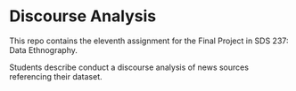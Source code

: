 # Discourse Analysis

This repo contains the eleventh assignment for the Final Project in SDS 237: Data Ethnography.

Students describe conduct a discourse analysis of news sources referencing their dataset. 